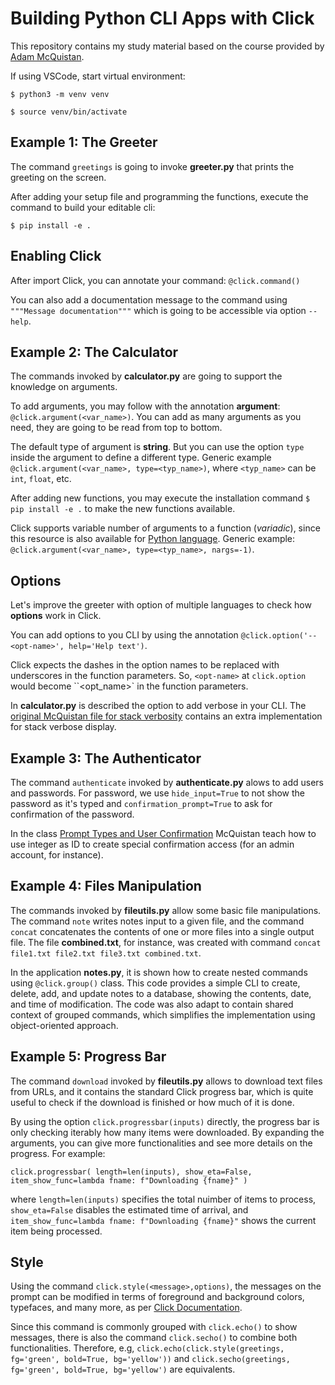 # Building Python CLI Apps with Click

This repository contains my study material based on the course provided by [Adam McQuistan](https://www.udemy.com/course/building-python-cli-apps-with-click/).

If using VSCode, start virtual environment:

`$ python3 -m venv venv`

`$ source venv/bin/activate`

## Example 1: The Greeter

The command `greetings` is going to invoke __greeter.py__ that prints the greeting on the screen.

After adding your setup file and programming the functions, execute the command to build your editable cli:

`$ pip install -e .`

## Enabling Click

After import Click, you can annotate your command: `@click.command()`

You can also add a documentation message to the command using `"""Message documentation"""` which is going to be accessible via option `--help`.

## Example 2: The Calculator

The commands invoked by __calculator.py__ are going to support the knowledge on arguments.

To add arguments, you may follow with the annotation __argument__: `@click.argument(<var_name>)`. You can add as many arguments as you need, they are going to be read from top to bottom.

The default type of argument is __string__. But you can use the option `type` inside the argument to define a different type. Generic example `@click.argument(<var_name>, type=<typ_name>)`, where `<typ_name>` can be `int`, `float`, etc.

After adding new functions, you may execute the installation command `$ pip install -e .` to make the new functions available.

Click supports variable number of arguments to a function (_variadic_), since this resource is also available for [Python language](https://www.geeksforgeeks.org/python/args-kwargs-python/). Generic example: `@click.argument(<var_name>, type=<typ_name>, nargs=-1)`.

## Options

Let's improve the greeter with option of multiple languages to check how __options__ work in Click.

You can add options to you CLI by using the annotation `@click.option('--<opt-name>', help='Help text')`.

Click expects the dashes in the option names to be replaced with underscores in the function parameters. So, `<opt-name>` at `click.option` would become ``<opt_name>` in the function parameters.

In __calculator.py__ is described the option to add verbose in your CLI. The [original McQuistan file for stack verbosity](https://github.com/fernandomartinscardoso/pythonBasics/blob/main/cli/originalMcQuistanFiles/07-options-ints-and-bools.zip) contains an extra implementation for stack verbose display.

## Example 3: The Authenticator

The command `authenticate` invoked by __authenticate.py__ alows to add users and passwords. For password, we use `hide_input=True` to not show the password as it's typed and `confirmation_prompt=True` to ask for confirmation of the password.

In the class [Prompt Types and User Confirmation](https://github.com/fernandomartinscardoso/pythonBasics/blob/main/cli/originalMcQuistanFiles/10-prompt-ints-and-confirm.zip) McQuistan teach how to use integer as ID to create special confirmation access (for an admin account, for instance).

## Example 4: Files Manipulation

The commands invoked by __fileutils.py__ allow some basic file manipulations. The command `note` writes notes input to a given file, and the command `concat` concatenates the contents of one or more files into a single output file. The file __combined.txt__, for instance, was created with command `concat file1.txt file2.txt file3.txt combined.txt`.

In the application __notes.py__, it is shown how to create nested commands using `@click.group()` class. This code provides a simple CLI to create, delete, add, and update notes to a database, showing the contents, date, and time of modification. The code was also adapt to contain shared context of grouped commands, which simplifies the implementation using object-oriented approach.

## Example 5: Progress Bar

The command `download` invoked by __fileutils.py__ allows to download text files from URLs, and it contains the standard Click progress bar, which is quite useful to check if the download is finished or how much of it is done.

By using the option `click.progressbar(inputs)` directly, the progress bar is only checking iterably how many items were downloaded. By expanding the arguments, you can give more functionalities and see more details on the progress. For example:

`click.progressbar(
        length=len(inputs),
        show_eta=False,
        item_show_func=lambda fname: f"Downloading {fname}"
    )`

where `length=len(inputs)` specifies the total nuimber of items to process, `show_eta=False` disables the estimated time of arrival, and `item_show_func=lambda fname: f"Downloading {fname}"` shows the current item being processed.

## Style

Using the command `click.style(<message>,options)`, the messages on the prompt can be modified in terms of foreground and background colors, typefaces, and many more, as per [Click Documentation](https://click.palletsprojects.com/en/stable/).

Since this command is commonly grouped with `click.echo()` to show messages, there is also the command `click.secho()` to combine both functionalities. Therefore, e.g, `click.echo(click.style(greetings, fg='green', bold=True, bg='yellow'))` and `click.secho(greetings, fg='green', bold=True, bg='yellow')` are equivalents.
